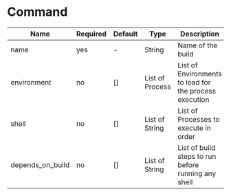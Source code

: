 # Command

| Name             | Required | Default | Type             | Description                                            |
|------------------|----------|---------|------------------|--------------------------------------------------------|
| name             | yes      | -       | String           | Name of the build                                      |
| environment      | no       | []      | List of Process  | List of Environments to load for the process execution |
| shell            | no       | []      | List of String   | List of Processes to execute in order                  |
| depends_on_build | no       | []      | List of String   | List of build steps to run before running any shell    |


